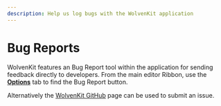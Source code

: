 ```yaml
---
description: Help us log bugs with the WolvenKit application
---
```


# Bug Reports

WolvenKit features an Bug Report tool within the application for sending feedback directly to developers. From the main editor Ribbon, use the [**Options**](broken-reference) tab to find the Bug Report button.&#x20;

Alternatively the [WolvenKit GitHub](https://github.com/WolvenKit/WolvenKit) page can be used to submit an issue.
